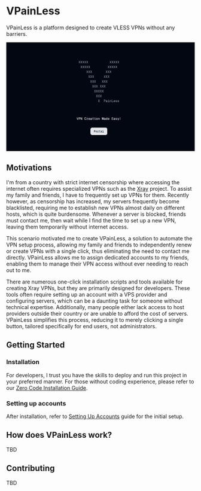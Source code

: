 # VPainLess

VPainLess is a platform designed to create VLESS VPNs without any barriers.

![vpainless](./docs/images/vpainless-main.png)

## Motivations

I'm from a country with strict internet censorship where accessing the internet often requires specialized VPNs such as the [Xray](https://github.com/XTLS/Xray-core) project. To assist my family and friends, I have to frequently set up VPNs for them. Recently however, as censorship has increased, my servers frequently become blacklisted, requiring me to establish new VPNs almost daily on different hosts, which is quite burdensome. Whenever a server is blocked, friends must contact me, then wait while I find the time to set up a new VPN, leaving them temporarily without internet access.

This scenario motivated me to create VPainLess, a solution to automate the VPN setup process, allowing my family and friends to independently renew or create VPNs with a single click, thus eliminating the need to contact me directly. VPainLess allows me to assign dedicated accounts to my friends, enabling them to manage their VPN access without ever needing to reach out to me.

There are numerous one-click installation scripts and tools available for creating Xray VPNs, but they are primarily designed for developers. These tools often require setting up an account with a VPS provider and configuring servers, which can be a daunting task for someone without technical expertise. Additionally, many people either lack access to host providers outside their country or are unable to afford the cost of servers. VPainLess simplifies this process, reducing it to merely clicking a single button, tailored specifically for end users, not administrators.

## Getting Started

### Installation

For developers, I trust you have the skills to deploy and run this project in your preferred manner. For those without coding experience, please refer to our [Zero Code Installation Guide](./docs/guides/zero-code-installation.md).

### Setting up accounts

After installation, refer to [Setting Up Accounts](./docs/guides/setting-up.md) guide for the initial setup.

## How does VPainLess work?

TBD

## Contributing

TBD
